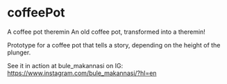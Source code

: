 # coffeePot
A coffee pot theremin 
An old coffee pot, transformed into a theremin! 

Prototype for a coffee pot that tells a story, depending on the height of the plunger.

See it in action at bule_makannasi on IG:  https://www.instagram.com/bule_makannasi/?hl=en
